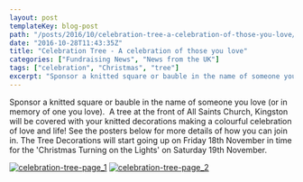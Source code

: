 ```yaml
---
layout: post
templateKey: blog-post
path: "/posts/2016/10/celebration-tree-a-celebration-of-those-you-love/"
date: "2016-10-28T11:43:35Z"
title: "Celebration Tree - A celebration of those you love"
categories: ["Fundraising News", "News from the UK"]
tags: ["celebration", "Christmas", "tree"]
excerpt: "Sponsor a knitted square or bauble in the name of someone you love (or in memory of one you love). ..."
---
```


Sponsor a knitted square or bauble in the name of someone you love (or in memory of one you love).  A tree at the front of All Saints Church, Kingston will be covered with your knitted decorations making a colourful celebration of love and life! See the posters below for more details of how you can join in. The Tree Decorations will start going up on Friday 18th November in time for the 'Christmas Turning on the Lights' on Saturday 19th November.

[![celebration-tree-page_1](https://www.africanvision.org.uk/africa-vision-news/wp-content/uploads/2016/10/Celebration-Tree-Page_1-212x300.jpg)](https://www.africanvision.org.uk/africa-vision-news/wp-content/uploads/2016/10/Celebration-Tree-Page_1.jpg) [![celebration-tree-page_2](https://www.africanvision.org.uk/africa-vision-news/wp-content/uploads/2016/10/Celebration-Tree-Page_2-212x300.jpg)](https://www.africanvision.org.uk/africa-vision-news/wp-content/uploads/2016/10/Celebration-Tree-Page_2.jpg)